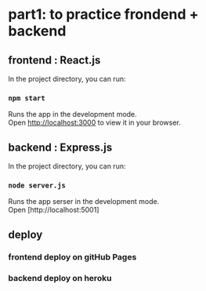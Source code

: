 # part1: to practice frondend + backend

## frontend : React.js

In the project directory, you can run:

### `npm start`

Runs the app in the development mode.\
Open [http://localhost:3000](http://localhost:3000) to view it in your browser.

## backend : Express.js

In the project directory, you can run:

### `node server.js`

Runs the app serser in the development mode.\
Open [http://localhost:5001] 

## deploy
### frontend deploy on gitHub Pages
### backend deploy on heroku
